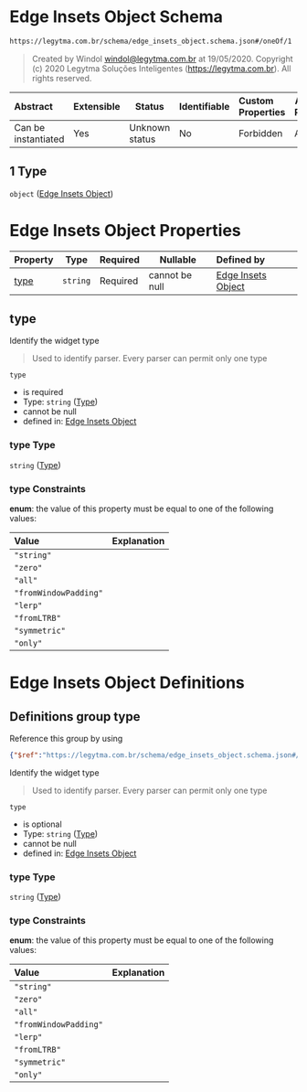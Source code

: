 # Edge Insets Object Schema

```txt
https://legytma.com.br/schema/edge_insets_object.schema.json#/oneOf/1
```




> Created by Windol [windol@legytma.com.br](mailto:windol@legytma.com.br) at 19/05/2020.
> Copyright (c) 2020 Legytma Soluções Inteligentes (<https://legytma.com.br>). All rights reserved.
>

| Abstract            | Extensible | Status         | Identifiable | Custom Properties | Additional Properties | Access Restrictions | Defined In                                                                            |
| :------------------ | ---------- | -------------- | ------------ | :---------------- | --------------------- | ------------------- | ------------------------------------------------------------------------------------- |
| Can be instantiated | Yes        | Unknown status | No           | Forbidden         | Allowed               | none                | [edge_insets.schema.json\*](../schema/edge_insets.schema.json "open original schema") |

## 1 Type

`object` ([Edge Insets Object](edge_insets-oneof-edge-insets-object.md))

# Edge Insets Object Properties

| Property      | Type     | Required | Nullable       | Defined by                                                                                                                                       |
| :------------ | -------- | -------- | -------------- | :----------------------------------------------------------------------------------------------------------------------------------------------- |
| [type](#type) | `string` | Required | cannot be null | [Edge Insets Object](edge_insets_object-properties-type.md "https&#x3A;//legytma.com.br/schema/edge_insets_object.schema.json#/properties/type") |

## type

Identify the widget type


> Used to identify parser. Every parser can permit only one type
>

`type`

-   is required
-   Type: `string` ([Type](edge_insets_object-properties-type.md))
-   cannot be null
-   defined in: [Edge Insets Object](edge_insets_object-properties-type.md "https&#x3A;//legytma.com.br/schema/edge_insets_object.schema.json#/properties/type")

### type Type

`string` ([Type](edge_insets_object-properties-type.md))

### type Constraints

**enum**: the value of this property must be equal to one of the following values:

| Value                 | Explanation |
| :-------------------- | ----------- |
| `"string"`            |             |
| `"zero"`              |             |
| `"all"`               |             |
| `"fromWindowPadding"` |             |
| `"lerp"`              |             |
| `"fromLTRB"`          |             |
| `"symmetric"`         |             |
| `"only"`              |             |

# Edge Insets Object Definitions

## Definitions group type

Reference this group by using

```json
{"$ref":"https://legytma.com.br/schema/edge_insets_object.schema.json#/definitions/type"}
```

Identify the widget type


> Used to identify parser. Every parser can permit only one type
>

`type`

-   is optional
-   Type: `string` ([Type](edge_insets_object-definitions-type.md))
-   cannot be null
-   defined in: [Edge Insets Object](edge_insets_object-definitions-type.md "https&#x3A;//legytma.com.br/schema/edge_insets_object.schema.json#/definitions/type")

### type Type

`string` ([Type](edge_insets_object-definitions-type.md))

### type Constraints

**enum**: the value of this property must be equal to one of the following values:

| Value                 | Explanation |
| :-------------------- | ----------- |
| `"string"`            |             |
| `"zero"`              |             |
| `"all"`               |             |
| `"fromWindowPadding"` |             |
| `"lerp"`              |             |
| `"fromLTRB"`          |             |
| `"symmetric"`         |             |
| `"only"`              |             |
